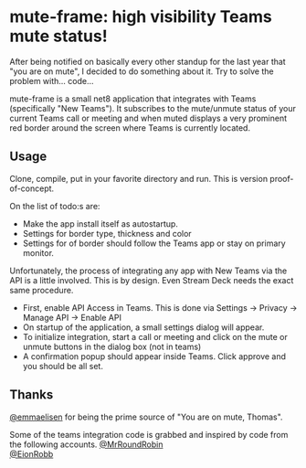 # mute-frame: high visibility Teams mute status!

After being notified on basically every other standup for the last year that "you are on mute", I decided to do something about it. Try to solve the problem with... code...

mute-frame is a small net8 application that integrates with Teams (specifically "New Teams"). It subscribes to the mute/unmute status of your current Teams call or meeting and when muted displays a very prominent red border around the screen where Teams is currently located.

## Usage

Clone, compile, put in your favorite directory and run.
This is version proof-of-concept. 

On the list of todo:s are:
* Make the app install itself as autostartup.
* Settings for border type, thickness and color
* Settings for of border should follow the Teams app or stay on primary monitor.

Unfortunately, the process of integrating any app with New Teams via the API is a little involved. This is by design. Even Stream Deck needs the exact same procedure.
* First, enable API Access in Teams. This is done via Settings -> Privacy -> Manage API -> Enable API
* On startup of the application, a small settings dialog will appear. 
* To initialize integration, start a call or meeting and click on the mute or unmute buttons in the dialog box (not in teams)
* A confirmation popup should appear inside Teams. Click approve and you should be all set.

## Thanks

[@emmaelisen](https://www.github.com/emmaelisen) for being the prime source of "You are on mute, Thomas".

Some of the teams integration code is grabbed and inspired by code from the following accounts.
[@MrRoundRobin](https://github.com/MrRoundRobin)  
[@EionRobb](https://github.com/EionRobb)

